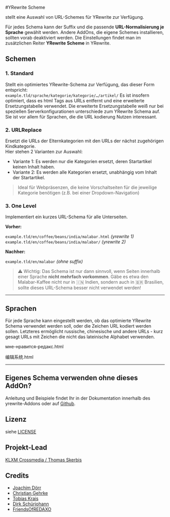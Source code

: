 #YRewrite Scheme

stellt eine Auswahl von URL-Schemes für YRewrite zur Verfügung. 

Für jedes Schema kann der Suffix und die passende **URL-Normalisierung je Sprache** gewählt werden. Andere AddOns, die eigene Schemes installieren, sollten vorab deaktiviert werden. Die Einstellungen findet man im zusätzlichen Reiter **YRewrite Scheme** in YRewrite. 

## Schemen

### 1. Standard

Stellt ein optimiertes YRewrite-Schema zur Verfügung, das dieser Form entspricht:  
`example.tld/sprache/kategorie/kategorie/…/artikel/`
Es ist insofern optimiert, dass es html Tags aus URLs entfernt und eine erweiterte Ersetzungstabelle verwendet. Die erweiterte Ersetzungstabelle weiß nur bei speziellen Serverkonfigurationen unterschiede zum YRewrite Schema auf. Sie ist vor allem für Sprachen, die die URL kodierung Nutzen interessant.

### 2. URLReplace

Ersetzt die URLs der Elternkategorien mit den URLs der nächst zugehörigen Kindkategorie.  
Hier stehen 2 Varianten zur Auswahl:

- Variante 1: Es werden nur die Kategorien ersetzt, deren Startartikel keinen Inhalt haben.
- Variante 2: Es werden alle Kategorien ersetzt, unabhängig vom Inhalt der Startartikel. 

> Ideal für Webpräsenzen, die keine Vorschaltseiten für die jeweilige Kategorie benötigen (z.B. bei einer Dropdown-Navigation)

### 3. One Level

Implementiert ein kurzes URL-Schema für alle Unterseiten.

__Vorher:__

`example.tld/en/coffee/beans/india/malabar.html`  _(yrewrite 1)_  
`example.tld/en/coffee/beans/india/malabar/`  _(yrewrite 2)_  

__Nachher:__

`example.tld/en/malabar`  _(ohne suffix)_  

> ⚠️ Wichtig: Das Schema ist nur dann sinnvoll, wenn Seiten innerhalb einer Sprache __nicht mehrfach vorkommen__. Gäbe es etwa den Malabar-Kaffee nicht nur in 🇮🇳 Indien, sondern auch in 🇧🇷 Brasilien, sollte dieses URL-Schema besser nicht verwendet werden!

---

## Sprachen

Für jede Sprache kann eingestellt werden, ob das optimierte YRewrite Schema verwendet werden soll, oder die Zeichen URL kodiert werden sollen. Letzteres ermöglicht russische, chinesische und andere URLs - kurz gesagt URLs mit Zeichen die nicht das lateinische Alphabet verwenden.

мне-нравится-редакс.html

编辑系统.html

---

## Eigenes Schema verwenden ohne dieses AddOn?

Anleitung und Beispiele findet Ihr in der Dokumentation innerhalb des yrewrite-Addons oder auf [Github](https://github.com/yakamara/redaxo_yrewrite/blob/2bfc3c5e5b5776676241c300f65900fcc2914622/pages/docs.php#L239).

## Lizenz

siehe [LICENSE](https://github.com/FriendsOfREDAXO/schemes/blob/master/LICENSE)

## Projekt-Lead

[KLXM Crossmedia / Thomas Skerbis](https://klxm.de)

## Credits

- [Joachim Dörr](https://github.com/joachimdoerr)
- [Christian Gehrke](https://github.com/chrison94)
- [Tobias Krais](https://github.com/tobiaskrais)
- [Dirk Schürjohann](https://github.com/schuer)
- [FriendsOfREDAXO](https://github.com/FriendsOfREDAXO)
